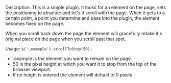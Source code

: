 Description:
This is a simple plugin. It looks for an element on the page, sets the positioning to absolute and let's it scroll with the page. When it gets to a certain point, a point you determine and pass into the plugin, the element becomes fixed on the page. 

When you scroll back down the page the element will gracefully retake it's original place on the page when you scroll past that spot.

Usage:
`$('.example').scrollToStop(50);`

- .example is the element you want to remain on the page.
- 50 is the pixel height at which you want it to stop from the top of the browser viewport.
- If no height is entered the element will default to 0 pixels
